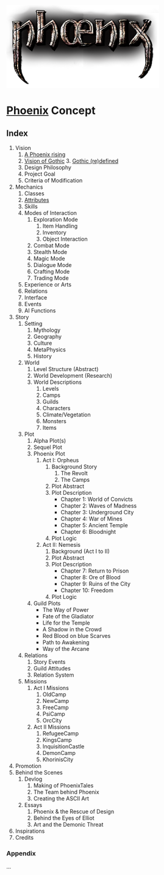 <a href="/"><img src="/_img/phnx-logo-low2.png" alt="Phoenix Logo"></a>

# [Phoenix](/) Concept

## Index

1. Vision
	1. [A Phoenix rising](/)
	2. [Vision of Gothic](/vision/gothic-vision.html)
        3. [Gothic (re)defined](/vision/gothic-defined.html)
	4. Design Philosophy
	5. Project Goal
	6. Criteria of Modification
2. Mechanics
	1. Classes
	2. [Attributes](/mechanics/attributes.html)
	3. Skills
	4. Modes of Interaction 
		1. Exploration Mode
			1. Item Handling
			2. Inventory
			3. Object Interaction
		2. Combat Mode
		3. Stealth Mode
		4. Magic Mode
		5. Dialogue Mode
		6. Crafting Mode
		7. Trading Mode
	5. Experience or Arts
	6. Relations
	7. Interface
	8. Events
	9. AI Functions
3. Story
	1. Setting
		1. Mythology
		2. Geography
		3. Culture
		4. MetaPhysics
		5. History
	2. World
		1. Level Structure (Abstract)
		2. World Development (Research)
		3. World Descriptions
			1. Levels
			2. Camps
			3. Guilds
			4. Characters
			5. Climate/Vegetation
			6. Monsters
			7. Items
	3. Plot
		1. Alpha Plot(s)
		2. Sequel Plot
		3. Phoenix Plot 
			1. Act I: Orpheus
				1. Background Story
					1. The Revolt
					2. The Camps
				2. Plot Abstract
				3. Plot Description
					* Chapter 1: World of Convicts
					* Chapter 2: Waves of Madness
					* Chapter 3: Underground City
					* Chapter 4: War of Mines
					* Chapter 5: Ancient Temple
					* Chapter 6: Bloodnight
				4. Plot Logic
			2. Act II: Nemesis
				1. Background (Act I to II)
				2. Plot Abstract
				3. Plot Description
					* Chapter 7: Return to Prison
					* Chapter 8: Ore of Blood
					* Chapter 9: Ruins of the City
					* Chapter 10: Freedom
				4. Plot Logic
		4. Guild Plots
			* The Way of Power
			* Fate of the Gladiator
			* Life for the Temple
			* A Shadow in the Crowd
			* Red Blood on blue Scarves
			* Path to Awakening
			* Way of the Arcane
	4. Relations
		1. Story Events
		2. Guild Attitudes
		3. Relation System
	5. Missions
		1. Act I Missions
			1. OldCamp
			2. NewCamp
			3. FreeCamp
			4. PsiCamp
			5. OrcCity
		2. Act II Missions
			1. RefugeeCamp
			2. KingsCamp
			3. InquisitionCastle
			4. DemonCamp
			5. KhorinisCity
4. Promotion
5. Behind the Scenes
	1. Devlog
		1. Making of PhoenixTales
		2. The Team behind Phoenix
		3. Creating the ASCII Art
	2. Essays
		1. Phoenix & the Rescue of Design
		2. Behind the Eyes of Elliot
		3. Art and the Demonic Threat 
6. Inspirations
7. Credits


### Appendix

...
